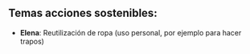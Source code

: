 ## Temas acciones sostenibles:
- **Elena**: Reutilización de ropa (uso personal, por ejemplo para hacer trapos)
